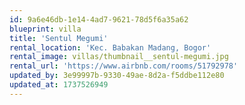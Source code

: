 ```yaml
---
id: 9a6e46db-1e14-4ad7-9621-78d5f6a35a62
blueprint: villa
title: 'Sentul Megumi'
rental_location: 'Kec. Babakan Madang, Bogor'
rental_image: villas/thumbnail__sentul-megumi.jpg
rental_url: 'https://www.airbnb.com/rooms/51792978'
updated_by: 3e99997b-9330-49ae-8d2a-f5ddbe112e80
updated_at: 1737526949
---
```

